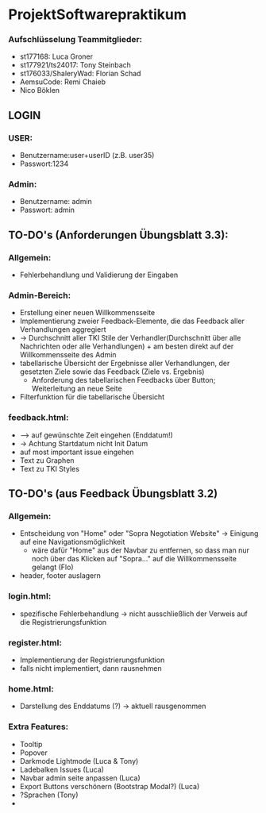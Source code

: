# ProjektSoftwarepraktikum

### Aufschlüsselung Teammitglieder:
- st177168: Luca Groner
- st177921/ts24017: Tony Steinbach
- st176033/ShaleryWad: Florian Schad
- AemsuCode: Remi Chaieb
- Nico Böklen
  
## LOGIN 

### USER:
- Benutzername:user+userID (z.B. user35)
- Passwort:1234
### Admin:
- Benutzername: admin
- Passwort: admin

## TO-DO's (Anforderungen Übungsblatt 3.3):

### Allgemein:
- Fehlerbehandlung und Validierung der Eingaben 

### Admin-Bereich:
- Erstellung einer neuen Willkommensseite
- Implementierung zweier Feedback-Elemente, die das Feedback aller Verhandlungen aggregiert
- -> Durchschnitt aller TKI Stile der Verhandler(Durchschnitt über alle Nachrichten oder alle Verhandlungen)
      + am besten direkt auf der Willkommensseite des Admin
- tabellarische Übersicht der Ergebnisse aller Verhandlungen, der gesetzten Ziele sowie das Feedback (Ziele vs. Ergebnis)
    + Anforderung des tabellarischen Feedbacks über Button; Weiterleitung an neue Seite
- Filterfunktion für die tabellarische Übersicht

### feedback.html:
- --> auf gewünschte Zeit eingehen (Enddatum!)
- -> Achtung Startdatum nicht Init Datum
- auf most important issue eingehen
- Text zu Graphen
- Text zu TKI Styles


## TO-DO's (aus Feedback Übungsblatt 3.2)

### Allgemein:
- Entscheidung von "Home" oder "Sopra Negotiation Website" -> Einigung auf eine Navigationsmöglichkeit 
  + wäre dafür "Home" aus der Navbar zu entfernen, so dass man nur noch über das Klicken auf "Sopra..." auf die Willkommensseite gelangt (Flo)
- header, footer auslagern
  

### login.html:
- spezifische Fehlerbehandlung -> nicht ausschließlich der Verweis auf die Registrierungsfunktion

### register.html:
- Implementierung der Registrierungsfunktion
- falls nicht implementiert, dann rausnehmen

### home.html:
- Darstellung des Enddatums (?) -> aktuell rausgenommen

### Extra Features:

- Tooltip
- Popover
- Darkmode Lightmode (Luca & Tony)
- Ladebalken Issues (Luca)
- Navbar admin seite anpassen (Luca)
- Export Buttons verschönern (Bootstrap Modal?) (Luca)
- ?Sprachen (Tony)
- 




